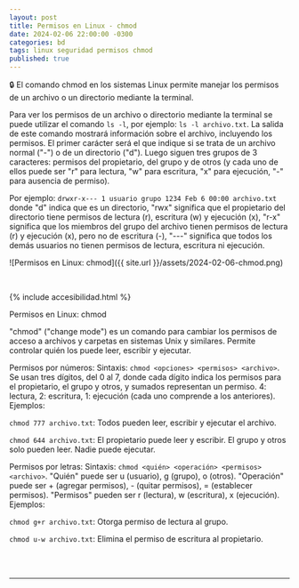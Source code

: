 ```yaml
---
layout: post
title: Permisos en Linux - chmod
date: 2024-02-06 22:00:00 -0300
categories: bd
tags: linux seguridad permisos chmod
published: true
---
```


🔒 El comando chmod en los sistemas Linux permite manejar los permisos de un archivo o un directorio mediante la terminal.

Para ver los permisos de un archivo o directorio mediante la terminal se puede utilizar el comando `ls -l`, por ejemplo: `ls -l archivo.txt`. La salida de este comando mostrará información sobre el archivo, incluyendo los permisos. El primer carácter será el que indique si se trata de un archivo normal ("-") o de un directorio ("d"). Luego siguen tres grupos de 3 caracteres: permisos del propietario, del grupo y de otros (y cada uno de ellos puede ser "r" para lectura, "w" para escritura, "x" para ejecución, "-" para ausencia de permiso).

Por ejemplo: `drwxr-x--- 1 usuario grupo 1234 Feb 6 00:00 archivo.txt` donde "d" indica que es un directorio, "rwx" significa que el propietario del directorio tiene permisos de lectura (r), escritura (w) y ejecución (x), "r-x" significa que los miembros del grupo del archivo tienen permisos de lectura (r) y ejecución (x), pero no de escritura (-), "---" significa que todos los demás usuarios no tienen permisos de lectura, escritura ni ejecución.


![Permisos en Linux: chmod]({{ site.url }}/assets/2024-02-06-chmod.png)


&nbsp;

{% include accesibilidad.html %}

Permisos en Linux: chmod

"chmod" ("change mode") es un comando para cambiar los permisos de acceso a archivos y carpetas en sistemas Unix y similares. Permite controlar quién los puede leer, escribir y ejecutar.

Permisos por números: Sintaxis: `chmod <opciones> <permisos> <archivo>`. Se usan tres dígitos, del 0 al 7, donde cada dígito indica los permisos para el propietario, el grupo y otros, y sumados representan un permiso. 4: lectura, 2: escritura, 1: ejecución (cada uno comprende a los anteriores). Ejemplos:

`chmod 777 archivo.txt`: Todos pueden leer, escribir y ejecutar el archivo.

`chmod 644 archivo.txt`: El propietario puede leer y escribir. El grupo y otros solo pueden leer. Nadie puede ejecutar.

Permisos por letras: Sintaxis: `chmod <quién> <operación> <permisos> <archivo>`. "Quién" puede ser u (usuario), g (grupo), o (otros). "Operación" puede ser + (agregar permisos), - (quitar permisos), = (establecer permisos). "Permisos" pueden ser r (lectura), w (escritura), x (ejecución). Ejemplos:

`chmod g+r archivo.txt`: Otorga permiso de lectura al grupo.

`chmod u-w archivo.txt`: Elimina el permiso de escritura al propietario.


</div></details>
<br />&nbsp;

<hr />
